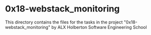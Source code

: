 # 0x18-webstack_monitoring #

This directory contains the files for the tasks in the project "0x18-webstack_monitoring" by ALX Holberton Software Engineering School
